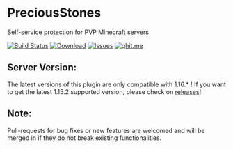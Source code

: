 PreciousStones
==========

Self-service protection for PVP Minecraft servers

[![Build Status](https://travis-ci.org/marcelo-mason/PreciousStones.svg?branch=master)](https://travis-ci.org/marcelo-mason/PreciousStones)
[![Download](https://img.shields.io/badge/snapshot-download-blue.svg)](http://jenkins.elmakers.com/job/PreciousStones/)
[![Issues](https://img.shields.io/github/issues/marcelo-mason/PreciousStones.svg)](https://github.com/marcelo-mason/PreciousStones/issues)
[![ghit.me](https://ghit.me/badge.svg?repo=marcelo-mason/PreciousStones)](https://ghit.me/repo/marcelo-mason/PreciousStones)

## Server Version:

The latest versions of this plugin are only compatible with 1.16.* ! If you want to get the latest 1.15.2 supported version, please check on [releases](https://github.com/elBukkit/PreciousStones/releases/tag/1.15.2)!

## Note:

Pull-requests for bug fixes or new features are welcomed and will be merged in if they do not break existing functionalities.
